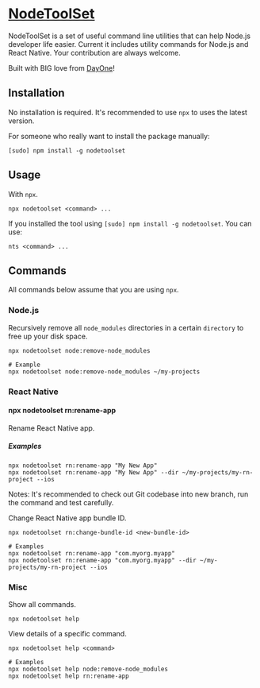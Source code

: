 # [NodeToolSet](https://reactjs.org/)

NodeToolSet is a set of useful command line utilities that can help Node.js developer
life easier. Current it includes utility commands for Node.js and React Native. Your contribution are always welcome.

Built with BIG love from [DayOne](https://dayoneteams.com)!

## Installation
No installation is required. It's recommended to use `npx` to uses the latest version.

For someone who really want to install the package manually:
```
[sudo] npm install -g nodetoolset
```

## Usage
With `npx`.
```
npx nodetoolset <command> ...
```
If you installed the tool using `[sudo] npm install -g nodetoolset`. You can use:
```
nts <command> ...
```

## Commands
All commands below assume that you are using `npx`.

### Node.js
Recursively remove all `node_modules` directories in a certain `directory`
to free up your disk space.
```
npx nodetoolset node:remove-node_modules

# Example
npx nodetoolset node:remove-node_modules ~/my-projects
```

### React Native
#### npx nodetoolset rn:rename-app
Rename React Native app.
##### Examples
```
npx nodetoolset rn:rename-app "My New App"
npx nodetoolset rn:rename-app "My New App" --dir ~/my-projects/my-rn-project --ios
```
Notes: It's recommended to check out Git codebase into new branch, run the command and test carefully.

Change React Native app bundle ID.
```
npx nodetoolset rn:change-bundle-id <new-bundle-id>

# Examples
npx nodetoolset rn:rename-app "com.myorg.myapp"
npx nodetoolset rn:rename-app "com.myorg.myapp" --dir ~/my-projects/my-rn-project --ios
```

### Misc
Show all commands.
```
npx nodetoolset help
```

View details of a specific command.
```
npx nodetoolset help <command>

# Examples
npx nodetoolset help node:remove-node_modules
npx nodetoolset help rn:rename-app
```
